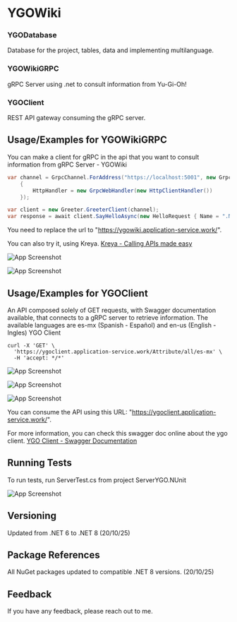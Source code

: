 
# YGOWiki

### YGODatabase ###
Database for the project, tables, data and implementing multilanguage.

### YGOWikiGRPC ###
gRPC Server using .net to consult information from Yu-Gi-Oh!

### YGOClient ###
REST API gateway consuming the gRPC server.

## Usage/Examples for YGOWikiGRPC


You can make a client for gRPC in the api that you want to consult information from 
gRPC Server - YGOWiki
```c#
var channel = GrpcChannel.ForAddress("https://localhost:5001", new GrpcChannelOptions
    {
        HttpHandler = new GrpcWebHandler(new HttpClientHandler())
    });

var client = new Greeter.GreeterClient(channel);
var response = await client.SayHelloAsync(new HelloRequest { Name = ".NET" });
```

You need to replace the url to "https://ygowiki.application-service.work/".

You can also try it, using Kreya. [Kreya - Calling APIs made easy](https://kreya.app/)

![App Screenshot](https://res.cloudinary.com/imgresd/image/upload/v1695790335/Github/gRPCServer_egef6p.png)

![App Screenshot](https://res.cloudinary.com/imgresd/image/upload/v1691386768/Github/Kreya02_jrzlpm.png)


## Usage/Examples for YGOClient


An API composed solely of GET requests, with Swagger documentation available, that connects to a gRPC server to retrieve information.
The available languages ​​are es-mx (Spanish - Español) and en-us (English - Ingles)
YGO Client
```
curl -X 'GET' \
  'https://ygoclient.application-service.work/Attribute/all/es-mx' \
  -H 'accept: */*'
```
![App Screenshot](https://res.cloudinary.com/imgresd/image/upload/v1706388137/Github/x9tns28fs6l0ecnvdypw.png)

![App Screenshot](https://res.cloudinary.com/imgresd/image/upload/v1706388209/Github/fd0b5b13mpddl9zfrj13.png)

![App Screenshot](https://res.cloudinary.com/imgresd/image/upload/v1706388237/Github/dvjsmmq0khjm29iidian.png)

You can consume the API using this URL: "https://ygoclient.application-service.work/".

For more information, you can check this swagger doc online about the ygo client. [YGO Client - Swagger Documentation](https://ygoclient.application-service.work/swagger/index.html)


## Running Tests

To run tests, run ServerTest.cs from project ServerYGO.NUnit

![App Screenshot](https://res.cloudinary.com/imgresd/image/upload/v1691386166/Github/UnitTests_zyxrnk.png)

## Versioning

Updated from .NET 6 to .NET 8 (20/10/25)

## Package References

All NuGet packages updated to compatible .NET 8 versions. (20/10/25)

## Feedback

If you have any feedback, please reach out to me.
